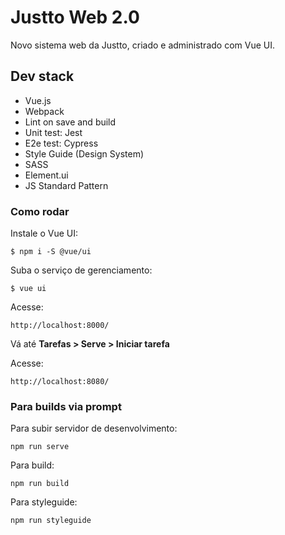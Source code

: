 # Justto Web 2.0

Novo sistema web da Justto, criado e administrado com Vue UI.

## Dev stack
- Vue.js
- Webpack
- Lint on save and build
- Unit test: Jest
- E2e test: Cypress
- Style Guide (Design System)
- SASS
- Element.ui
- JS Standard Pattern

### Como rodar

Instale o Vue UI:

`$ npm i -S @vue/ui`

Suba o serviço de gerenciamento:

`$ vue ui`

Acesse:

`http://localhost:8000/`

Vá até **Tarefas > Serve > Iniciar tarefa**

Acesse:

`http://localhost:8080/`

### Para builds via prompt

Para subir servidor de desenvolvimento:

`npm run serve`

Para build:

`npm run build`

Para styleguide:

`npm run styleguide`
